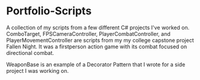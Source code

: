 # Portfolio-Scripts
A collection of my scripts from a few different C# projects I've worked on.
ComboTarget, FPSCameraController, PlayerCombatController, and PlayerMovementController are scripts from my my college capstone project
Fallen Night. It was a firstperson action game with its combat focused on directional combat.

WeaponBase is an example of a Decorator Pattern that I wrote for a side project I was working on.
